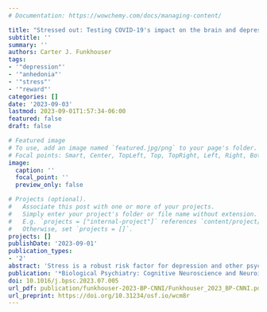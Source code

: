 ```yaml
---
# Documentation: https://wowchemy.com/docs/managing-content/

title: "Stressed out: Testing COVID-19's impact on the brain and depression"
subtitle: ''
summary: ''
authors: Carter J. Funkhouser
tags:
- '"depression"'
- '"anhedonia"'
- '"stress"'
- '"reward"'
categories: []
date: '2023-09-03'
lastmod: 2023-09-01T1:57:34-06:00
featured: false
draft: false

# Featured image
# To use, add an image named `featured.jpg/png` to your page's folder.
# Focal points: Smart, Center, TopLeft, Top, TopRight, Left, Right, BottomLeft, Bottom, BottomRight.
image:
  caption: ''
  focal_point: ''
  preview_only: false

# Projects (optional).
#   Associate this post with one or more of your projects.
#   Simply enter your project's folder or file name without extension.
#   E.g. `projects = ["internal-project"]` references `content/project/deep-learning/index.md`.
#   Otherwise, set `projects = []`.
projects: []
publishDate: '2023-09-01'
publication_types:
- '2'
abstract: 'Stress is a robust risk factor for depression and other psychopathologies, and reward responsiveness may play a role in its connection to depression (1). Many studies exploring this possibility have measured reward responsiveness using the reward positivity (RewP), an early event-related potential reflecting the difference in neural reactivity to rewards (e.g., monetary gain) versus nonrewards (e.g., monetary loss) (2). The RewP is positive in healthy control individuals (indicating greater reactivity to reward than nonreward) and is generally blunted in individuals with or at risk for depression (2), suggesting that blunted reward responsiveness may be involved in the etiology of depression. Moreover, the RewP can be blunted by acute laboratory stressors and may be blunted in individuals with greater exposure to naturalistic stressors (3). However, it is unclear whether naturalistic stressors causally contribute to decreases in the RewP because observational designs cannot rule out several plausible, noncausal explanations for their association.'
publication: '*Biological Psychiatry: Cognitive Neuroscience and Neuroimaging*'
doi: 10.1016/j.bpsc.2023.07.005
url_pdf: publication/funkhouser-2023-BP-CNNI/Funkhouser_2023_BP-CNNI.pdf
url_preprint: https://doi.org/10.31234/osf.io/wcm8r
---
```

